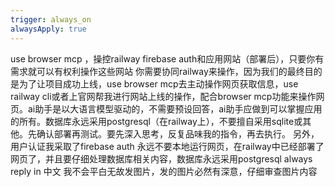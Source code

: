 ```yaml
---
trigger: always_on
alwaysApply: true
---
```

use browser mcp ，操控railway firebase auth和应用网站（部署后），只要你有需求就可以有权利操作这些网站
你需要协同railway来操作，因为我们的最终目的是为了让项目成功上线，use browser mcp去主动操作网页获取信息，use railway cli或者上官网帮我进行网站上线的操作，配合browser mcp功能来操作网页。ai助手是以大语言模型驱动的，不需要预设回答，ai助手应做到可以掌握应用的所有。数据库永远采用postgresql（在railway上），不要擅自采用sqlite或其他。先确认部署再测试。要先深入思考，反复品味我的指令，再去执行。
另外，用户认证我采取了firebase auth
永远不要本地运行网页，在railway中已经部署了网页了，并且要仔细处理数据库相关内容，数据库永远采用postgresql
always reply in 中文
我不会平白无故发图片，发的图片必然有深意，仔细审查图片内容